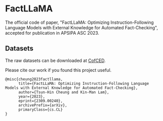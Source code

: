 # FactLLaMA
The official code of paper, "FactLLaMA: Optimizing Instruction-Following Language Models with External Knowledge for Automated Fact-Checking", accepted for publication in APSIPA ASC 2023.

## Datasets
The raw datasets can be downloaded at [CofCED](https://github.com/Nicozwy/CofCED).

Please cite our work if you found this project useful.

```
@misc{cheung2023factllama,
      title={FactLLaMA: Optimizing Instruction-Following Language Models with External Knowledge for Automated Fact-Checking}, 
      author={Tsun-Hin Cheung and Kin-Man Lam},
      year={2023},
      eprint={2309.00240},
      archivePrefix={arXiv},
      primaryClass={cs.CL}
}
```
